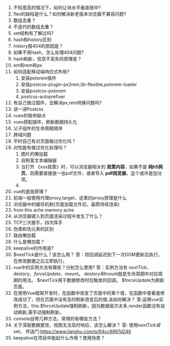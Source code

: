 
1. 不知宽高的情况下，如何让块水平垂直居中?
2. flex的缺陷是什么？如何解决新老版本浏览器不兼容问题?
3. 数组去重？
4. 不迭代的数组去重？
5. set结构有了解过吗?
6. hash和history区别
7. history报404的原因是？
8. 如果不用hash，怎么处理404问题?
9. hash刷新，信息不丢失的原理是？
10. em和rem和px
11. 如何适配移动端响应式布局?
    1. 安装pxtorem插件
    2. 安装postcss-plugin-px2rem,lib-flexible,pxtorem-loader
    3. 安装postcss-pxtorem
    4. postcss-autoprefixer
12. 有自己做过插件，去解决px,rem转换问题吗?
13. 讲一讲Postcss
14. vuex的致命缺点
15. vuex搭配插件，刷新数据持久化
16. 父子组件的生命周期顺序
17. 跨域问题
18. 平时自己有对页面做过优化吗？
19. 对性能有做过优化处理吗？
    1. 图片的懒加载
    2. 自制富文本编辑器
    3. 当打开 《xxx政策》时，可以浏览器相关的 **政策内容**，如果不是 **纯h5网页**，则需要直接放一张pdf文件，或者导入 **pdf阅览器**，这个或许是加分项。
    4. 
20. vue的底层原理？
21. 前端一般使用代理proxy,target，这里的proxy原理是什么
22. 浏览器中的缓存机制(页面加载文件后，画质持续渲染)
23. from this ache  memory ache
24. 从浏览器键入到页面渲染过程中发生了什么？
25. TCP三次握手，四次挥手
26. 伪类和伪元素的区别
27. 路由懒加载
28. 什么是懒加载？
29. keepalive的作用是?
30. $nextTick是什么？该怎么用？
答：将回调延迟到下一次DOM更新后执行，在修改数据之后立即执行。
31. vue中的实例方法有哪些？分别怎么使用?
答：实例方法有 $nextTick、$destory、$forceUpdate、$mount。
$destory和$mount就是生命周期中对应周期的用法。
$nextTick用于数据修改时后触发的回调。
$forceUpdate为刷新页面。
32. 在使用Vue框架开发时，在函数中改变了页面中的某个值，在函数中查看是修改成功了，但在页面中没有及时刷新改变后的值,该如何解决？
答:运用vue实例方法，this.$forceUpdate强制刷新，因为数据层次太多,render函数没有自动刷新,需手动强制刷新。
33. console自带几种方法，常用的有哪些方法？
34. 关于深层数据更改，视图无法及时响应，该怎么解决？
答: 使用$nextTick或$set。 传送门:https://www.jianshu.com/p/84cc9997d246
35. keepalive在项目中能起什么作用？使用场景？